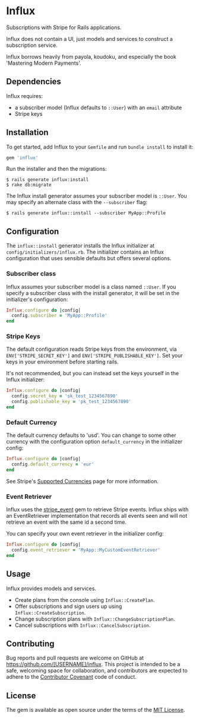 # Influx

Subscriptions with Stripe for Rails applications. 

Influx does not contain a UI, just models and services to construct a subscription service.

Influx borrows heavily from payola, koudoku, and especially the book 'Mastering Modern Payments'.

## Dependencies

Influx requires:
* a subscriber model (Influx defaults to `::User`) with an `email` attribute
* Stripe keys


## Installation

To get started, add Influx to your `Gemfile` and run `bundle install` to install it:

```ruby
gem 'influx'
```

Run the installer and then the migrations:

    $ rails generate influx:install
    $ rake db:migrate

The Influx install generator assumes your subscriber model is `::User`. You may specify an alternate class with the
`--subscriber` flag:

    $ rails generate influx::install --subscriber MyApp::Profile


## Configuration

The `influx::install` generator installs the Influx initializer at `config/initializers/influx.rb`. The initializer
contains an Influx configuration that uses sensible defaults but offers several options.


### Subscriber class

Influx assumes your subscriber model is a class named `::User`. If you specify a subscriber class with the install
generator, it will be set in the initializer's configuration:

```ruby
Influx.configure do |config|
  config.subscriber = 'MyApp::Profile'
end
```


### Stripe Keys

The default configuration reads Stripe keys from the environment, via `ENV['STRIPE_SECRET_KEY']` and 
`ENV['STRIPE_PUBLISHABLE_KEY']`. Set your keys in your environment before starting rails. 

It's not recommended, but you can instead set the keys yourself in the Influx initializer:

```ruby
Influx.configure do |config|
  config.secret_key = 'sk_test_1234567890'
  config.publishable_key = 'pk_test_1234567890'
end
```


### Default Currency

The default currency defaults to 'usd'. You can change to some other currency with the configuration
option `default_currency` in the initializer config:

```ruby
Influx.configure do |config|
  config.default_currency = 'eur'
end
```

See Stripe's [Supported Currencies](https://stripe.com/docs/currencies) page for more information.


### Event Retriever

Influx uses the [stripe_event](https://github.com/integrallis/stripe_event) gem to retrieve Stripe events.
Influx ships with an EventRetriever implementation that records all events seen and will not retrieve an event
with the same id a second time.

You can specify your own event retriever in the initializer config:

```ruby
Influx.configure do |config|
  config.event_retriever = 'MyApp::MyCustomEventRetriever'
end
```


## Usage

Influx provides models and services.

* Create plans from the console using `Influx::CreatePlan`.
* Offer subscriptions and sign users up using `Influx::CreateSubscription`.
* Change subscription plans with `Influx::ChangeSubscriptionPlan`.
* Cancel subscriptions with `Influx::CancelSubscription`.


## Contributing

Bug reports and pull requests are welcome on GitHub at https://github.com/[USERNAME]/influx. This project 
is intended to be a safe, welcoming space for collaboration, and contributors are expected to adhere to 
the [Contributor Covenant](http://contributor-covenant.org) code of conduct.

## License

The gem is available as open source under the terms of the [MIT License](http://opensource.org/licenses/MIT).


